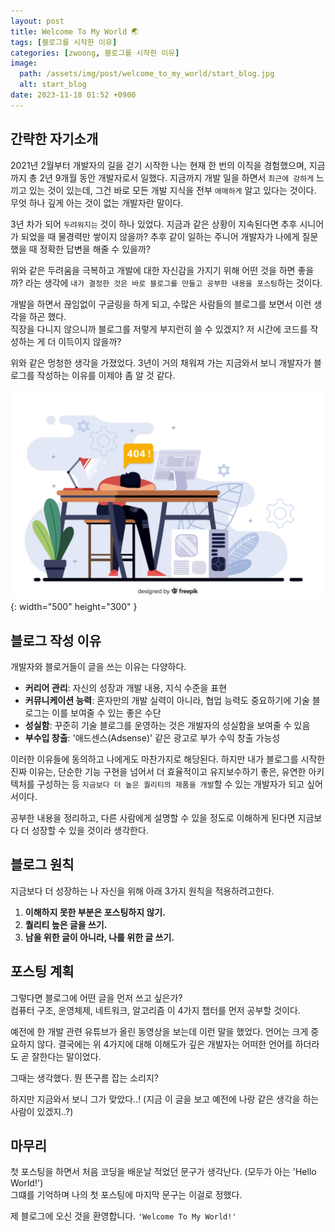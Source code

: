 ```yaml
---
layout: post
title: Welcome To My World 🌏
tags: [블로그를 시작한 이유]
categories: [zwoong, 블로그를 시작한 이유]
image:
  path: /assets/img/post/welcome_to_my_world/start_blog.jpg
  alt: start_blog
date: 2023-11-18 01:52 +0900
---
```


## 간략한 자기소개

2021년 2월부터 개발자의 길을 걷기 시작한 나는 현재 한 번의 이직을 경험했으며, 지금까지 총 2년 9개월 동안 개발자로서 일했다. 지금까지 개발 일을 하면서 `최근에 강하게` 느끼고 있는 것이 있는데, 그건 바로 모든 개발 지식을 전부 `애매하게` 알고 있다는 것이다. 무엇 하나 깊게 아는 것이 없는 개발자란 말이다.

3년 차가 되어 `두려워지는` 것이 하나 있었다. 지금과 같은 상황이 지속된다면 추후 시니어가 되었을 때 물경력만 쌓이지 않을까? 추후 같이 일하는 주니어 개발자가 나에게 질문했을 때 정확한 답변을 해줄 수 있을까?

위와 같은 두려움을 극복하고 개발에 대한 자신감을 가지기 위해 어떤 것을 하면 좋을까? 라는 생각에 `내가 결정한 것은 바로 블로그를 만들고 공부한 내용을 포스팅`하는 것이다.

개발을 하면서 끊임없이 구글링을 하게 되고, 수많은 사람들의 블로그를 보면서 이런 생각을 하곤 했다. <br> 직장을 다니지 않으니까 블로그를 저렇게 부지런히 쓸 수 있겠지? 저 시간에 코드를 작성하는 게 더 이득이지 않을까?

위와 같은 멍청한 생각을 가졌었다. 3년이 거의 채워져 가는 지금와서 보니 개발자가 블로그를 작성하는 이유를 이제야 좀 알 것 같다.

![developer_thoughts_image](/assets/img/post/welcome_to_my_world/developer_thoughts_image.jpg){: width="500" height="300" }

## 블로그 작성 이유

개발자와 블로거들이 글을 쓰는 이유는 다양하다.

- **커리어 관리**: 자신의 성장과 개발 내용, 지식 수준을 표현
- **커뮤니케이션 능력**: 혼자만의 개발 실력이 아니라, 협업 능력도 중요하기에 기술 블로그는 이를 보여줄 수 있는 좋은 수단
- **성실함**: 꾸준히 기술 블로그를 운영하는 것은 개발자의 성실함을 보여줄 수 있음
- **부수입 창출**: '애드센스(Adsense)' 같은 광고로 부가 수익 창출 가능성

이러한 이유들에 동의하고 나에게도 마찬가지로 해당된다. 하지만 내가 블로그를 시작한 진짜 이유는, 단순한 기능 구현을 넘어서 더 효율적이고 유지보수하기 좋은, 유연한 아키텍처를 구성하는 등 `지금보다 더 높은 퀄리티의 제품을 개발`할 수 있는 개발자가 되고 싶어서이다.

공부한 내용을 정리하고, 다른 사람에게 설명할 수 있을 정도로 이해하게 된다면 지금보다 더 성장할 수 있을 것이라 생각한다.

## 블로그 원칙

지금보다 더 성장하는 나 자신을 위해 아래 3가지 원칙을 적용하려고한다.

1. **이해하지 못한 부분은 포스팅하지 않기.**
2. **퀄리티 높은 글을 쓰기.**
3. **남을 위한 글이 아니라, 나를 위한 글 쓰기.**

## 포스팅 계획

그렇다면 블로그에 어떤 글을 먼저 쓰고 싶은가? <br>
컴퓨터 구조, 운영체제, 네트워크, 알고리즘 이 4가지 챕터를 먼저 공부할 것이다.

예전에 한 개발 관련 유튜브가 올린 동영상을 보는데 이런 말을 했었다. 언어는 크게 중요하지 않다. 결국에는 위 4가지에 대해 이해도가 깊은 개발자는 어떠한 언어를 하더라도 곧 잘한다는 말이었다.

그때는 생각했다. 뭔 뜬구름 잡는 소리지?

하지만 지금와서 보니 그가 맞았다..! (지금 이 글을 보고 예전에 나랑 같은 생각을 하는 사람이 있겠지..?)

## 마무리

첫 포스팅을 하면서 처음 코딩을 배운날 적었던 문구가 생각난다. (모두가 아는 'Hello World!') <br>
그떄를 기억하며 나의 첫 포스팅에 마지막 문구는 이걸로 정했다.

제 블로그에 오신 것을 환영합니다. `'Welcome To My World!'`
